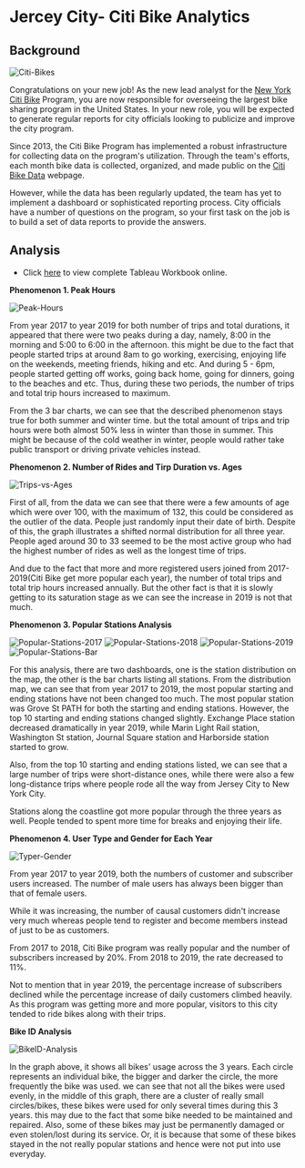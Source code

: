 # Jercey City- Citi Bike Analytics

## Background

![Citi-Bikes](Images/citi-bike-station-bikes.jpg)

Congratulations on your new job! As the new lead analyst for the [New York Citi Bike](https://en.wikipedia.org/wiki/Citi_Bike) Program, you are now responsible for overseeing the largest bike sharing program in the United States. In your new role, you will be expected to generate regular reports for city officials looking to publicize and improve the city program.

Since 2013, the Citi Bike Program has implemented a robust infrastructure for collecting data on the program's utilization. Through the team's efforts, each month bike data is collected, organized, and made public on the [Citi Bike Data](https://www.citibikenyc.com/system-data) webpage.

However, while the data has been regularly updated, the team has yet to implement a dashboard or sophisticated reporting process. City officials have a number of questions on the program, so your first task on the job is to build a set of data reports to provide the answers.

## Analysis

* Click [here](https://public.tableau.com/profile/hao.chu#!/vizhome/NYC-Citi-Bike-Analytics/Story-JerceyCity) to view complete Tableau Workbook online.

**Phenomenon 1. Peak Hours**

![Peak-Hours](Images/Peak-Hours.PNG)

From year 2017 to year 2019 for both number of trips and total durations, it appeared that there were two peaks during a day, namely, 8:00 in the morning and 5:00 to 6:00 in the afternoon. this might be due to the fact that people started trips at around 8am to go working, exercising, enjoying life on the weekends, meeting friends, hiking and etc. And during 5 - 6pm, people started getting off works, going back home, going for dinners, going to the beaches and etc. Thus, during these two periods, the number of trips and total trip hours increased to maximum. 

From the 3 bar charts, we can see that the described phenomenon stays true for both summer and winter time. but the total amount of trips and trip hours were both almost 50% less in winter than those in summer. This might be because of the cold weather in winter, people would rather take public transport or driving private vehicles instead.

**Phenomenon 2. Number of Rides and Tirp Duration vs. Ages**

![Trips-vs-Ages](Images/Number-of-Trips-and-Trip-Durations-vs.-Ages.PNG)

First of all, from the data we can see that there were a few amounts of age which were over 100, with the maximum of 132, this could be considered as the outlier of the data. People just randomly input their date of birth. Despite of this, the graph illustrates a shifted normal distribution for all three year. People aged around 30 to 33 seemed to be the most active group who had the highest number of rides as well as the longest time of trips.  

And due to the fact that more and more registered users joined from 2017-2019(Citi Bike get more popular each year), the number of total trips and total trip hours increased annually. But the other fact is that it is slowly getting to its saturation stage as we can see the increase in 2019 is not that much.

**Phenomenon 3. Popular Stations Analysis**

![Popular-Stations-2017](Images/Popular-Stations-2017.PNG) 
![Popular-Stations-2018](Images/Popular-Stations-2018.PNG) 
![Popular-Stations-2019](Images/Popular-Stations-2019.PNG)
![Popular-Stations-Bar](Images/Popular-Stations-Bar-Chart.PNG)

For this analysis, there are two dashboards, one is the station distribution on the map, the other is the bar charts listing all stations. From the distribution map, we can see that from year 2017 to 2019, the most popular starting and ending stations have not been changed too much. The most popular station was Grove St PATH for both the starting and ending stations. However, the top 10 starting and ending stations changed slightly. Exchange Place station decreased dramatically in year 2019, while Marin Light Rail station, Washington St station, Journal Square station and Harborside station started to grow. 

Also, from the top 10 starting and ending stations listed, we can see that a large number of trips were short-distance ones, while there were also a few long-distance trips where people rode all the way from Jersey City to New York City. 

Stations along the coastline got more popular through the three years as well. People tended to spent more time for breaks and enjoying their life.

**Phenomenon 4. User Type and Gender for Each Year**

![Typer-Gender](Images/User-Type-and-Gender.PNG)

From year 2017 to year 2019, both the numbers of customer and subscriber users increased. The number of male users has always been bigger than that of female users.

While it was increasing, the number of causal customers didn't increase very much whereas people tend to register and become members instead of just to be as customers.

From 2017 to 2018, Citi Bike program was really popular and the number of subscribers increased by 20%. From 2018 to 2019, the rate decreased to 11%.

Not to mention that in year 2019, the percentage increase of subscribers declined while the percentage increase of daily customers climbed heavily. As this program was getting more and more popular, visitors to this city tended to ride bikes along with their trips.

**Bike ID Analysis**

![BikeID-Analysis](Images/BikeID-Analysis.PNG)

In the graph above, it shows all bikes' usage across the 3 years. Each circle represents an individual bike, the bigger and darker the circle, the more frequently the bike was used. we can see that not all the bikes were used evenly, in the middle of this graph, there are a cluster of really small circles/bikes, these bikes were used for only several times during this 3 years. this may due to the fact that some bike needed to be maintained and repaired. Also, some of these bikes may just be permanently damaged or even stolen/lost during its service. Or, it is because that some of these bikes stayed in the not really popular stations and hence were not put into use everyday.
